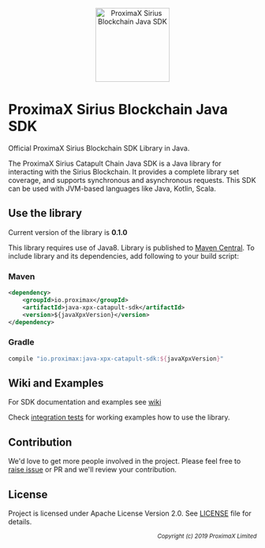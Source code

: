 <p align="center"><a href="https://github.com/proximax-storage" target="_blank"><img width="150" src="https://github.com/proximax-storage/java-xpx-catapult-sdk/raw/master/docs/images/logo.jpg" alt="ProximaX Sirius Blockchain Java SDK"></a></p>

# ProximaX Sirius Blockchain Java SDK #

Official ProximaX Sirius Blockchain SDK Library in Java.

The ProximaX Sirius Catapult Chain Java SDK is a Java library for interacting with the Sirius Blockchain. It provides a complete library set coverage, and supports synchronous and asynchronous requests. This SDK can be used with JVM-based languages like Java, Kotlin, Scala.

## Use the library ##

Current version of the library is <b>0.1.0</b>

This library requires use of Java8. Library is published to [Maven Central](https://search.maven.org/). To include library and its dependencies, add following to your build script:

### Maven ###

```xml
<dependency>
    <groupId>io.proximax</groupId>
    <artifactId>java-xpx-catapult-sdk</artifactId>
    <version>${javaXpxVersion}</version>
</dependency>
```

### Gradle ###

```gradle
compile "io.proximax:java-xpx-catapult-sdk:${javaXpxVersion}"
```

## Wiki and Examples ##

For SDK documentation and examples see [wiki](https://github.com/proximax-storage/java-xpx-catapult-sdk/wiki)

Check [integration tests](https://github.com/proximax-storage/java-xpx-catapult-sdk/tree/master/src/e2e/java/io/proximax/sdk) for working examples how to use the library.

## Contribution ##

We'd love to get more people involved in the project. Please feel free to [raise issue](https://github.com/proximax-storage/java-xpx-catapult-sdk/issues/new) or PR and we'll review your contribution.
    
## License ##

Project is licensed under Apache License Version 2.0. See [LICENSE](https://github.com/proximax-storage/java-xpx-catapult-sdk/blob/master/LICENSE) file for details.

<p align="right"><i><sub>Copyright (c) 2019 ProximaX Limited</sub></i></p>